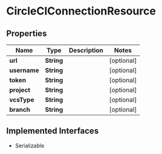 

# CircleCIConnectionResource

## Properties

Name | Type | Description | Notes
------------ | ------------- | ------------- | -------------
**url** | **String** |  |  [optional]
**username** | **String** |  |  [optional]
**token** | **String** |  |  [optional]
**project** | **String** |  |  [optional]
**vcsType** | **String** |  |  [optional]
**branch** | **String** |  |  [optional]


## Implemented Interfaces

* Serializable


